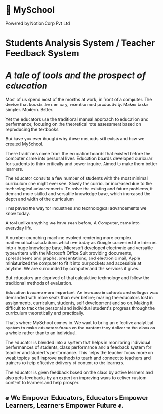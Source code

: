# 🧿 MySchool 
Powered by Notion Corp Pvt Ltd

# Students Analysis System / Teacher Feedback System
# ***A tale of tools and the prospect of education***

Most of us spend most of the months at work, in front of a computer. The device that boosts the memory, retention and productivity. Makes tasks simpler. Modern. Better.

Yet the educators use the traditional manual approach to education and performance; focusing on the theoretical rote assessment based on reproducing the textbooks. 

But have you ever thought why these methods still exists and how we created MySchool. 

These traditions come from the education boards that existed before the computer came into personal lives. Education boards developed curicular for students to think critically and power inquire. Aimed to make them better learners. 

The educator consults a few number of students with the most minimal curriculum one might ever see. Slowly the curricular increased due to the technological advancements. To solve the existing and future problems, it demand more skilled and versatile knowledge base, which increased the depth and width of the curriculum. 

This paved the way for industries and technological advancements we know today. 

A tool unlike anything we have seen before, A Computer, came into everyday life.

A number crunching machine evolved rendering more complex mathematical calculations which we today as Google converted the internet into a huge knowledge base, Microsoft developed electronic and versatile typewriters with the Microsoft Office Suit providing documents, spreadsheets and graphs, presentations, and electronic mail, Apple miniaturized the computer to fit it into our pockets and accessible at anytime. We are surrounded by computer and the services it gives. 

But educators are deprived of that calculative technology and follow the traditional methods of evaluation.

Education became more important. An increase in schools and colleges was demanded with more seats than ever before; making the educators lost in assignments, curriculum, students, self development and so on. Making it difficult to track the personal and individual student's progress through the curriculum theoretically and practically.

That's where MySchool comes in. We want to bring an effective analytical system to make educators focus on the content they deliver to the class as a whole rather than to an individual.

The educator is blended into a system that helps in monitoring individual performances of students, class performance and a feedback system for teacher and student's performance. This helps the teacher focus more on weak topics, self improve methods to teach and connect to teachers and trainers to help effective delivery of content to the learners.

The educator is given feedback based on the class by active learners and also gets feedbacks by an expert on improving ways to deliver custom content to learners and help prosper.

## ✊ We Empover Educators, Educators Empower Learners, Learners Empower Future ✊.

